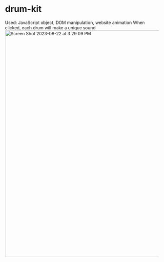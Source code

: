 # drum-kit
Used: JavaScript object, DOM manipulation, website animation
When clicked, each drum will make a unique sound
<img width="742" alt="Screen Shot 2023-08-22 at 3 29 09 PM" src="https://github.com/eileenghm/drum-kit/assets/68632589/405f31c4-ec61-430d-b2ef-79ede70fb076">
